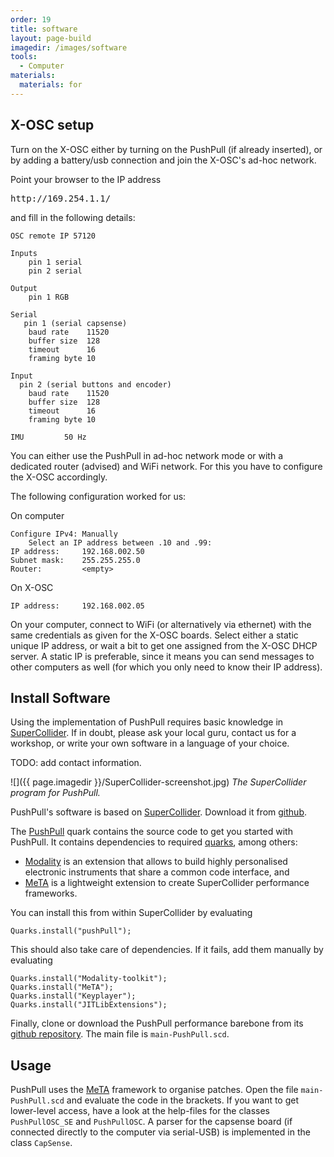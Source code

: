 ```yaml
---
order: 19
title: software
layout: page-build
imagedir: /images/software
tools:
  - Computer
materials:
  materials: for 
---
```


## X-OSC setup

Turn on the X-OSC either by turning on the PushPull (if already inserted), or by adding a battery/usb connection and join the X-OSC's ad-hoc network. 

Point your browser to the IP address

<pre>http://169.254.1.1/</pre>


and fill in the following details:

    OSC remote IP 57120

    Inputs
        pin 1 serial
        pin 2 serial

    Output 
        pin 1 RGB

    Serial
       pin 1 (serial capsense)
        baud rate    11520
        buffer size  128
        timeout      16
        framing byte 10

    Input 
      pin 2 (serial buttons and encoder)
        baud rate    11520
        buffer size  128
        timeout      16
        framing byte 10

    IMU         50 Hz

You can either use the PushPull in ad-hoc network mode or with a dedicated router (advised) and WiFi network. For this you have to configure the X-OSC accordingly.

The following configuration worked for us:

On computer

    Configure IPv4: Manually
        Select an IP address between .10 and .99:
    IP address:     192.168.002.50
    Subnet mask:    255.255.255.0 
    Router:         <empty>

On X-OSC

    IP address:     192.168.002.05


On your computer, connect to WiFi (or alternatively via ethernet) with the same credentials as given for the X-OSC boards. Select either a static unique IP address, or wait a bit to get one assigned from the X-OSC DHCP server. A static IP is preferable, since it means you can send messages to other computers as well (for which you only need to know their IP address).


## Install Software

<div class="note">
Using the implementation of PushPull requires basic knowledge in <a href="http://supercollider.github.io">SuperCollider</a>. If in doubt, please ask your local guru, contact us for a workshop, or write your own software in a language of your choice.
</div>

TODO: add contact information.

![]({{ page.imagedir }}/SuperCollider-screenshot.jpg)
*The SuperCollider program for PushPull.*

PushPull's software is based on [SuperCollider](http://supercollider.github.io). Download it from [github](http://supercollider.github.io). 

The [PushPull](https://github.com/3DMIN/pushPull) quark contains the source code to get you started with PushPull. It contains dependencies to required [quarks](https://github.com/supercollider-quarks/quarks), among others:

+ [Modality](http://modalityteam.github.io) is an extension that allows to build highly personalised electronic instruments that share a common code interface, and 
+ [MeTA](https://github.com/3DMIN/MeTA) is a lightweight extension to create SuperCollider performance frameworks.


You can install this from within SuperCollider by evaluating

```
Quarks.install("pushPull");
```

This should also take care of dependencies. If it fails, add them manually by evaluating

```
Quarks.install("Modality-toolkit");
Quarks.install("MeTA");
Quarks.install("Keyplayer");
Quarks.install("JITLibExtensions");
```

Finally, clone or download the PushPull performance barebone from its [github repository](https://github.com/3DMIN/pushPullOSC-performanceSetup). The main file is `main-PushPull.scd`.

## Usage

PushPull uses the [MeTA](https://github.com/3DMIN/MeTA) framework to organise patches. Open the file `main-PushPull.scd` and evaluate the code in the brackets.
If you want to get lower-level access, have a look at the help-files for the classes `PushPullOSC_SE` and `PushPullOSC`. A parser for the capsense board (if connected directly to the computer via serial-USB) is implemented in the class `CapSense`.